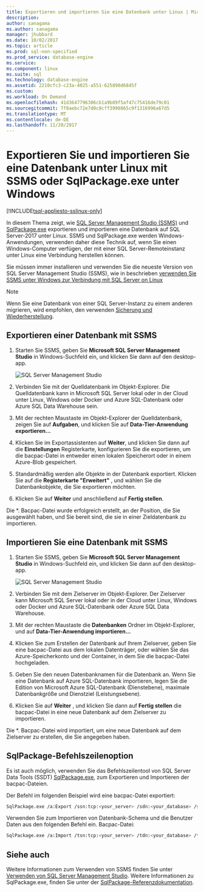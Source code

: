 ```yaml
---
title: Exportieren und importieren Sie eine Datenbank unter Linux | Microsoft Docs
description: 
author: sanagama
ms.author: sanagama
manager: jhubbard
ms.date: 10/02/2017
ms.topic: article
ms.prod: sql-non-specified
ms.prod_service: database-engine
ms.service: 
ms.component: linux
ms.suite: sql
ms.technology: database-engine
ms.assetid: 2210cfc3-c23a-4025-a551-625890d6845f
ms.custom: 
ms.workload: On Demand
ms.openlocfilehash: 41d3647796306cb1a9b89f5af47c75416de79c01
ms.sourcegitcommit: 7f8aebc72e7d0c8cff3990865c9f1316996a67d5
ms.translationtype: MT
ms.contentlocale: de-DE
ms.lasthandoff: 11/20/2017
---
```

# <a name="export-and-import-a-database-on-linux-with-ssms-or-sqlpackageexe-on-windows"></a>Exportieren Sie und importieren Sie eine Datenbank unter Linux mit SSMS oder SqlPackage.exe unter Windows

[!INCLUDE[tsql-appliesto-sslinux-only](../includes/tsql-appliesto-sslinux-only.md)]

In diesem Thema zeigt, wie [SQL Server Management Studio (SSMS)](../ssms/download-sql-server-management-studio-ssms.md) und [SqlPackage.exe](https://msdn.microsoft.com/library/hh550080.aspx) exportieren und importieren eine Datenbank auf SQL Server-2017 unter Linux. SSMS und SqlPackage.exe werden Windows-Anwendungen, verwenden daher diese Technik auf, wenn Sie einen Windows-Computer verfügen, der mit einer SQL Server-Remoteinstanz unter Linux eine Verbindung herstellen können.

Sie müssen immer installieren und verwenden Sie die neueste Version von SQL Server Management Studio (SSMS), wie in beschrieben [verwenden Sie SSMS unter Windows zur Verbindung mit SQL Server on Linux](sql-server-linux-develop-use-ssms.md)

> [!NOTE]
> Wenn Sie eine Datenbank von einer SQL Server-Instanz zu einem anderen migrieren, wird empfohlen, den verwenden [Sicherung und Wiederherstellung](sql-server-linux-migrate-restore-database.md).

## <a name="export-a-database-with-ssms"></a>Exportieren einer Datenbank mit SSMS

1. Starten Sie SSMS, geben Sie **Microsoft SQL Server Management Studio** in Windows-Suchfeld ein, und klicken Sie dann auf den desktop-app.

    ![SQL Server Management Studio](./media/sql-server-linux-develop-use-ssms/ssms.png) 

2. Verbinden Sie mit der Quelldatenbank im Objekt-Explorer. Die Quelldatenbank kann in Microsoft SQL Server lokal oder in der Cloud unter Linux, Windows oder Docker und Azure SQL-Datenbank oder Azure SQL Data Warehouse sein.

3. Mit der rechten Maustaste im Objekt-Explorer der Quelldatenbank, zeigen Sie auf **Aufgaben**, und klicken Sie auf **Data-Tier-Anwendung exportieren...**

4. Klicken Sie im Exportassistenten auf **Weiter**, und klicken Sie dann auf die **Einstellungen** Registerkarte, konfigurieren Sie die exportieren, um die bacpac-Datei in entweder einen lokalen Speicherort oder in einem Azure-Blob gespeichert.

5. Standardmäßig werden alle Objekte in der Datenbank exportiert. Klicken Sie auf die **Registerkarte "Erweitert"** , und wählen Sie die Datenbankobjekte, die Sie exportieren möchten.

6. Klicken Sie auf **Weiter** und anschließend auf **Fertig stellen**.

Die *. Bacpac-Datei wurde erfolgreich erstellt, an der Position, die Sie ausgewählt haben, und Sie bereit sind, die sie in einer Zieldatenbank zu importieren.

## <a name="import-a-database-with-ssms"></a>Importieren Sie eine Datenbank mit SSMS

1. Starten Sie SSMS, geben Sie **Microsoft SQL Server Management Studio** in Windows-Suchfeld ein, und klicken Sie dann auf den desktop-app.

    ![SQL Server Management Studio](./media/sql-server-linux-develop-use-ssms/ssms.png) 

2. Verbinden Sie mit dem Zielserver im Objekt-Explorer. Der Zielserver kann Microsoft SQL Server lokal oder in der Cloud unter Linux, Windows oder Docker und Azure SQL-Datenbank oder Azure SQL Data Warehouse.

3. Mit der rechten Maustaste die **Datenbanken** Ordner im Objekt-Explorer, und auf **Data-Tier-Anwendung importieren...**

4. Klicken Sie zum Erstellen der Datenbank auf Ihrem Zielserver, geben Sie eine bacpac-Datei aus dem lokalen Datenträger, oder wählen Sie das Azure-Speicherkonto und der Container, in dem Sie die bacpac-Datei hochgeladen.

5. Geben Sie den neuen Datenbanknamen für die Datenbank an. Wenn Sie eine Datenbank auf Azure SQL-Datenbank importieren, legen Sie die Edition von Microsoft Azure SQL-Datenbank (Dienstebene), maximale Datenbankgröße und Dienstziel (Leistungsebene).

6. Klicken Sie auf **Weiter** , und klicken Sie dann auf **Fertig stellen** die bacpac-Datei in eine neue Datenbank auf dem Zielserver zu importieren.

Die *. Bacpac-Datei wird importiert, um eine neue Datenbank auf dem Zielserver zu erstellen, die Sie angegeben haben.

## <a id="sqlpackage"></a>SqlPackage-Befehlszeilenoption

Es ist auch möglich, verwenden Sie das Befehlszeilentool von SQL Server Data Tools (SSDT) [SqlPackage.exe](https://msdn.microsoft.com/library/hh550080.aspx), zum Exportieren und Importieren der bacpac-Dateien.

Der Befehl im folgenden Beispiel wird eine bacpac-Datei exportiert:

```bash
SqlPackage.exe /a:Export /ssn:tcp:<your_server> /sdn:<your_database> /su:<username> /sp:<password> /tf:<path_to_bacpac>
```

Verwenden Sie zum Importieren von Datenbank-Schema und die Benutzer Daten aus den folgenden Befehl ein. Bacpac-Datei:

```bash
SqlPackage.exe /a:Import /tsn:tcp:<your_server> /tdn:<your_database> /tu:<username> /tp:<password> /sf:<path_to_bacpac>

```

## <a name="see-also"></a>Siehe auch
Weitere Informationen zum Verwenden von SSMS finden Sie unter [Verwenden von SQL Server Management Studio](https://msdn.microsoft.com/library/ms174173.aspx). Weitere Informationen zu SqlPackage.exe, finden Sie unter der [SqlPackage-Referenzdokumentation](https://msdn.microsoft.com/library/hh550080.aspx).
